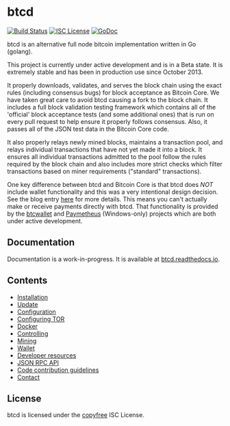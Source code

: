 # btcd

[![Build Status](https://github.com/babylon-chain/bbld/workflows/Build%20and%20Test/badge.svg)](https://github.com/babylon-chain/bbld/actions)
[![ISC License](http://img.shields.io/badge/license-ISC-blue.svg)](http://copyfree.org)
[![GoDoc](https://img.shields.io/badge/godoc-reference-blue.svg)](https://pkg.go.dev/github.com/babylon-chain/bbld)

btcd is an alternative full node bitcoin implementation written in Go (golang).

This project is currently under active development and is in a Beta state.  It
is extremely stable and has been in production use since October 2013.

It properly downloads, validates, and serves the block chain using the exact
rules (including consensus bugs) for block acceptance as Bitcoin Core.  We have
taken great care to avoid btcd causing a fork to the block chain.  It includes a
full block validation testing framework which contains all of the 'official'
block acceptance tests (and some additional ones) that is run on every pull
request to help ensure it properly follows consensus.  Also, it passes all of
the JSON test data in the Bitcoin Core code.

It also properly relays newly mined blocks, maintains a transaction pool, and
relays individual transactions that have not yet made it into a block.  It
ensures all individual transactions admitted to the pool follow the rules
required by the block chain and also includes more strict checks which filter
transactions based on miner requirements ("standard" transactions).

One key difference between btcd and Bitcoin Core is that btcd does *NOT* include
wallet functionality and this was a very intentional design decision.  See the
blog entry [here](https://web.archive.org/web/20171125143919/https://blog.conformal.com/btcd-not-your-moms-bitcoin-daemon)
for more details.  This means you can't actually make or receive payments
directly with btcd.  That functionality is provided by the
[btcwallet](https://github.com/btcsuite/btcwallet) and
[Paymetheus](https://github.com/btcsuite/Paymetheus) (Windows-only) projects
which are both under active development.

## Documentation

Documentation is a work-in-progress. It is available at [btcd.readthedocs.io](https://btcd.readthedocs.io).

## Contents

* [Installation](installation.md)
* [Update](update.md)
* [Configuration](configuration.md)
* [Configuring TOR](configuring_tor.md)
* [Docker](using_docker.md)
* [Controlling](controlling.md)
* [Mining](mining.md)
* [Wallet](wallet.md)
* [Developer resources](developer_resources.md)
* [JSON RPC API](json_rpc_api.md)
* [Code contribution guidelines](code_contribution_guidelines.md)
* [Contact](contact.md)

## License

btcd is licensed under the [copyfree](http://copyfree.org) ISC License.

